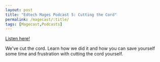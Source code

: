 ```yaml
---
layout: post
title: "Edtech Mages Podcast 5: Cutting the Cord"
permalink: /magecast/:title/
tags: [Magecast,Podcasts]
---
```

[Listen here!](https://www.edtechmage.com/edtech-mages-podcast/2018/3/15/l62prii3kcmwa53eseudqlaebenltm)

We've cut the cord. Learn how we did it and how you can save yourself some time and frustration with cutting the cord yourself.